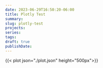 ```yaml
---
date: 2023-06-29T16:50:20-06:00
title: Plotly Test
summary:
slug: plotly-test
projects:
series:
tags:
draft: true
publishDate:
---
```


{{< plot json="./plot.json" height="500px">}}